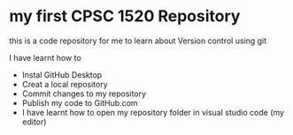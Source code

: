 # my first CPSC 1520 Repository
 this is a  code repository for me to learn about Version control using git

 I have learnt how to 
 
 - Instal GitHub Desktop
 - Creat a local repository
 - Commit changes to my repository
 - Publish my code to GitHub.com
 - I have learnt how to open my repository folder in visual studio code (my editor)
